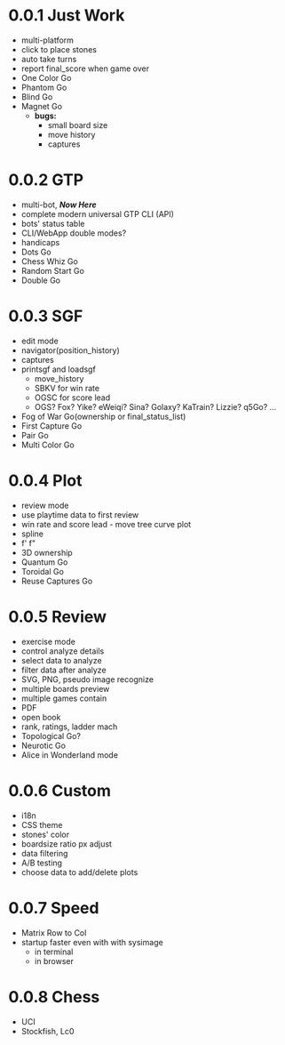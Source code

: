 # 0.0.1 Just Work

- multi-platform
- click to place stones
- auto take turns
- report final_score when game over
- One Color Go
- Phantom Go
- Blind Go
- Magnet Go 
  - **bugs:**
    - small board size
    - move history
    - captures

# 0.0.2 GTP

- multi-bot, ***Now Here***
- complete modern universal GTP CLI (API)
- bots' status table
- CLI/WebApp double modes?
- handicaps
- Dots Go
- Chess Whiz Go
- Random Start Go
- Double Go

# 0.0.3 SGF

- edit mode
- navigator(position_history)
- captures
- printsgf and loadsgf 
  - move_history
  - SBKV for win rate
  - OGSC for score lead
  - OGS? Fox? Yike? eWeiqi? Sina? Golaxy? KaTrain? Lizzie? q5Go? ...
- Fog of War Go(ownership or final_status_list)
- First Capture Go
- Pair Go
- Multi Color Go

# 0.0.4 Plot

- review mode
- use playtime data to first review
- win rate and score lead - move tree curve plot
- spline
- f' f"
- 3D ownership
- Quantum Go
- Toroidal Go 
- Reuse Captures Go

# 0.0.5 Review

- exercise mode
- control analyze details
- select data to analyze
- filter data after analyze
- SVG, PNG, pseudo image recognize
- multiple boards preview
- multiple games contain
- PDF
- open book
- rank, ratings, ladder mach
- Topological Go?
- Neurotic Go
- Alice in Wonderland mode

# 0.0.6 Custom

- i18n
- CSS theme
- stones' color
- boardsize ratio px adjust
- data filtering
- A/B testing
- choose data to add/delete plots

# 0.0.7 Speed

- Matrix Row to Col
- startup faster even with with sysimage
  - in terminal
  - in browser

# 0.0.8 Chess

- UCI
- Stockfish, Lc0
